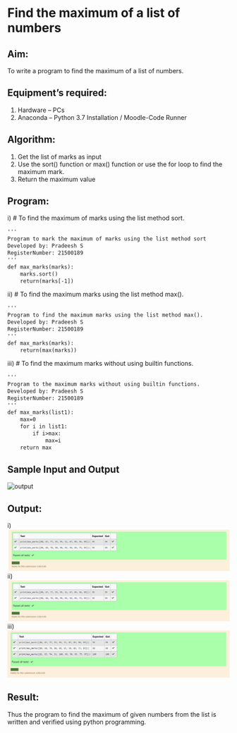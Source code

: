 # Find the maximum of a list of numbers
## Aim:
To write a program to find the maximum of a list of numbers.
## Equipment’s required:
1.	Hardware – PCs
2.	Anaconda – Python 3.7 Installation / Moodle-Code Runner
## Algorithm:
1.	Get the list of marks as input
2.	Use the sort() function or max() function or use the for loop to find the maximum mark.
3.	Return the maximum value
## Program:

i)	# To find the maximum of marks using the list method sort.
```
''' 
Program to mark the maximum of marks using the list method sort
Developed by: Pradeesh S
RegisterNumber: 21500189
'''
def max_marks(marks):
    marks.sort()
    return(marks[-1])
```

ii)	# To find the maximum marks using the list method max().
```
''' 
Program to find the maximum marks using the list method max().
Developed by: Pradeesh S
RegisterNumber: 21500189
'''
def max_marks(marks):
    return(max(marks))
```

iii) # To find the maximum marks without using builtin functions.
```
''' 
Program to the maximum marks without using builtin functions.
Developed by: Pradeesh S
RegisterNumber: 21500189
'''
def max_marks(list1):
    max=0
    for i in list1:
        if i>max:
            max=i
    return max
```
## Sample Input and Output
![output](./img/max_marks1.jpg) 
## Output:
i)
![](output.png)
ii)
![](output.png)
iii)
![](output2.png)

## Result:
Thus the program to find the maximum of given numbers from the list is written and verified using python programming.